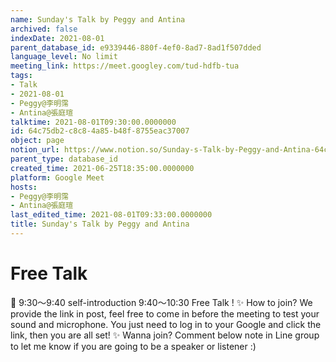```yaml
---
name: Sunday's Talk by Peggy and Antina
archived: false
indexDate: 2021-08-01
parent_database_id: e9339446-880f-4ef0-8ad7-8ad1f507dded
language_level: No limit
meeting_link: https://meet.googley.com/tud-hdfb-tua
tags:
- Talk
- 2021-08-01
- Peggy@李明霈
- Antina@張庭瑄
talktime: 2021-08-01T09:30:00.0000000
id: 64c75db2-c8c8-4a85-b48f-8755eac37007
object: page
notion_url: https://www.notion.so/Sunday-s-Talk-by-Peggy-and-Antina-64c75db2c8c84a85b48f8755eac37007
parent_type: database_id
created_time: 2021-06-25T18:35:00.0000000
platform: Google Meet
hosts:
- Peggy@李明霈
- Antina@張庭瑄
last_edited_time: 2021-08-01T09:33:00.0000000
title: Sunday's Talk by Peggy and Antina
---
```


# Free Talk 
📅
9:30～9:40 self-introduction
9:40～10:30 Free Talk !
✨
How to join?
We provide the link in post, feel free to come in before the meeting to test your sound and microphone. You just need to log in to your Google and click the link, then you are all set!
✨
Wanna join?
Comment below note in Line group to let me know if you are going to be a speaker or listener :)


